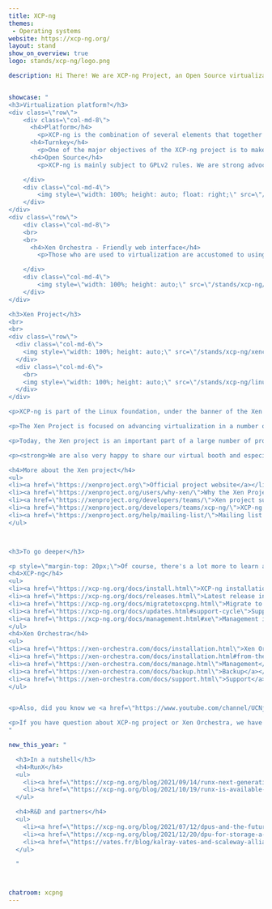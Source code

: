 ```yaml
---
title: XCP-ng
themes:
 - Operating systems
website: https://xcp-ng.org/
layout: stand
show_on_overview: true
logo: stands/xcp-ng/logo.png

description: Hi There! We are XCP-ng Project, an Open Source virtualization platform based on Xen and hosted in the Linux Foundation since 2020. In other words, XCP-ng is a specialized Linux distro, with everything you need to run your virtual machines on it, without complicated installation and configuration.


showcase: "
<h3>Virtualization platform?</h3>
<div class=\"row\">
    <div class=\"col-md-8\">
      <h4>Platform</h4>
        <p>XCP-ng is the combination of several elements that together provide a cohesive virtualization solution.To summarize, XCP-ng is equal to the <strong>Compute + Storage + Network + API</strong> and is complemented by <strong>Xen Orchestra</strong>, a web management interface.</p>
      <h4>Turnkey</h4>
        <p>One of the major objectives of the XCP-ng project is to make virtualization tools accessible to all. For this reason, XCP-ng is <strong>easy to download and install</strong>, is <strong>compatible with as many servers as possible</strong> and has a <strong>user-friendly web interface</strong>.</p>
      <h4>Open Source</h4>
        <p>XCP-ng is mainly subject to GPLv2 rules. We are strong advocates of Open Source models and we have gathered a large and active community around our project, but we have also made available <strong>complete documentation</strong> and our development processes.</p>

    </div>
    <div class=\"col-md-4\">
        <img style=\"width: 100%; height: auto; float: right;\" src=\"/stands/xcp-ng/virtualization.png\">
    </div>
</div>
<div class=\"row\">
    <div class=\"col-md-8\">
    <br>
    <br>
      <h4>Xen Orchestra - Friendly web interface</h4>
        <p>Those who are used to virtualization are accustomed to using management interfaces to make their lives easier. XCP-ng is no exception to the rule and features Xen Orchestra. A web-based management interface, completely agentless, including a large number of features ranging from simple administration to resource delegation and incremental backup.</p>

    </div>
    <div class=\"col-md-4\">
        <img style=\"width: 100%; height: auto;\" src=\"/stands/xcp-ng/xoa.png\">
    </div>
</div>

<h3>Xen Project</h3>
<br>
<br>
<div class=\"row\">
  <div class=\"col-md-6\">
    <img style=\"width: 100%; height: auto;\" src=\"/stands/xcp-ng/xencore.svg\">
  </div>
  <div class=\"col-md-6\">
    <br>
    <img style=\"width: 100%; height: auto;\" src=\"/stands/xcp-ng/linuxfoundationlogo.png\">
  </div>
</div>

<p>XCP-ng is part of the Linux foundation, under the banner of the Xen project. Xen is the kernel used by XCP-ng and the first essential brick for the proper functioning of our platform. It is therefore important that our teams collaborate and contribute to the Xen project as often as possible.</p>

<p>The Xen Project is focused on advancing virtualization in a number of different commercial and open source applications, including server virtualization, Infrastructure as a Services (IaaS), desktop virtualization, security applications, embedded and hardware appliances, and automotive/aviation.</p>

<p>Today, the Xen project is an important part of a large number of projects ranging from gigantic datacenter infrastructures to the most modern embedded solutions.</p>

<p><strong>We are also very happy to share our virtual booth and especially our chatroom, with the members of the Xen project, during the whole FOSDEM.</strong></p>

<h4>More about the Xen project</h4>
<ul>
<li><a href=\"https://xenproject.org\">Official project website</a></li>
<li><a href=\"https://xenproject.org/users/why-xen/\">Why the Xen Project?</a></li>
<li><a href=\"https://xenproject.org/developers/teams/\">Xen project sub projects</a></li>
<li><a href=\"https://xenproject.org/developers/teams/xcp-ng/\">XCP-ng at Xen Project</a></li>
<li><a href=\"https://xenproject.org/help/mailing-list/\">Mailing list of Xen</a></li>
</ul>



<h3>To go deeper</h3>

<p style=\"margin-top: 20px;\">Of course, there's a lot more to learn about XCP-ng, and we've collected some links for you to our website and blog:</p>
<h4>XCP-ng</h4>
<ul>
<li><a href=\"https://xcp-ng.org/docs/install.html\">XCP-ng installation guide</a></li>
<li><a href=\"https://xcp-ng.org/docs/releases.html\">Latest release information</a></li>
<li><a href=\"https://xcp-ng.org/docs/migratetoxcpng.html\">Migrate to XCP-ng</a></li>
<li><a href=\"https://xcp-ng.org/docs/updates.html#support-cycle\">Support cycle</a></li>
<li><a href=\"https://xcp-ng.org/docs/management.html#xe\">Management interface</a></li>
</ul>
<h4>Xen Orchestra</h4>
<ul>
<li><a href=\"https://xen-orchestra.com/docs/installation.html\">Xen Orchestra installation</a></li>
<li><a href=\"https://xen-orchestra.com/docs/installation.html#from-the-sources\">Sources installation</a></li>
<li><a href=\"https://xen-orchestra.com/docs/manage.html\">Management</a></li>
<li><a href=\"https://xen-orchestra.com/docs/backup.html\">Backup</a></li>
<li><a href=\"https://xen-orchestra.com/docs/support.html\">Support</a></li>
</ul>


<p>Also, did you know we <a href=\"https://www.youtube.com/channel/UCNjvBiVTxBt-madrH2Kt7iA\">have a Youtube Channel?</a></p>

<p>If you have question about XCP-ng project or Xen Orchestra, we have a chatroom you can join!.</p>
"

new_this_year: "

  <h3>In a nutshell</h3>
  <h4>RunX</h4>
  <ul>
    <li><a href=\"https://xcp-ng.org/blog/2021/09/14/runx-next-generation-secured-containers/\">RunX: next generation secured containers</a></li>
    <li><a href=\"https://xcp-ng.org/blog/2021/10/19/runx-is-available-in-tech-preview/\">RunX is available in tech preview</a></li>
  </ul>

  <h4>R&D and partners</h4>
  <ul>
    <li><a href=\"https://xcp-ng.org/blog/2021/07/12/dpus-and-the-future-of-virtualization/\">DPUs and the future of virtualization</a></li>
    <li><a href=\"https://xcp-ng.org/blog/2021/12/20/dpu-for-storage-a-first-look/\">DPUs for storage: a first look</a></li>
    <li><a href=\"https://vates.fr/blog/kalray-vates-and-scaleway-alliance/\">Kalray, Vates and Scaleway alliance</a></li>
  </ul>

  "



chatroom: xcpng
---
```

